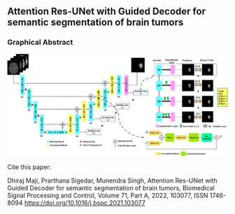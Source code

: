 ## Attention Res-UNet with Guided Decoder for semantic segmentation of brain tumors

### Graphical Abstract
![Graphical Abstract](./Images/graphical_abstract.jpg)



Cite this paper: 

Dhiraj Maji, Prarthana Sigedar, Munendra Singh, Attention Res-UNet with Guided Decoder for semantic segmentation of brain tumors, Biomedical Signal Processing and Control, Volume 71, Part A, 2022, 103077, ISSN 1746-8094 https://doi.org/10.1016/j.bspc.2021.103077
